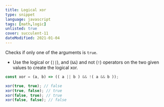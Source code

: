 ```yaml
---
title: Logical xor
type: snippet
language: javascript
tags: [math,logic]
unlisted: true
cover: succulent-11
dateModified: 2021-01-04
---
```


Checks if only one of the arguments is `true`.

- Use the logical or (`||`), and (`&&`) and not (`!`) operators on the two given values to create the logical xor.

```js
const xor = (a, b) => (( a || b ) && !( a && b ));
```

```js
xor(true, true); // false
xor(true, false); // true
xor(false, true); // true
xor(false, false); // false
```
